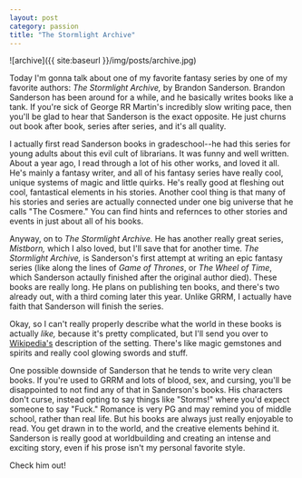 ```yaml
---
layout: post
category: passion
title: "The Stormlight Archive"
---
```


![archive]({{ site:baseurl }}/img/posts/archive.jpg)

Today I'm gonna talk about one of my favorite fantasy series by one of my favorite authors: *The Stormlight Archive,* by Brandon Sanderson. Brandon Sanderson has been around for a while, and he basically writes books like a tank. If you're sick of George RR Martin's incredibly slow writing pace, then you'll be glad to hear that Sanderson is the exact opposite. He just churns out book after book, series after series, and it's all quality.

I actually first read Sanderson books in gradeschool--he had this series for young adults about this evil cult of librarians. It was funny and well written. About a year ago, I read through a lot of his other works, and loved it all. He's mainly a fantasy writer, and all of his fantasy series have really cool, unique systems of magic and little quirks. He's really good at fleshing out cool, fantastical elements in his stories. Another cool thing is that many of his stories and series are actually connected under one big universe that he calls "The Cosmere." You can find hints and refernces to other stories and events in just about all of his books. 

Anyway, on to *The Stormlight Archive.* He has another really great series, *Mistborn,* which I also loved, but I'll save that for another time. *The Stormlight Archive,* is Sanderson's first attempt at writing an epic fantasy series (like along the lines of *Game of Thrones*, or *The Wheel of Time*, which Sanderson actaully finished after the original author died). These books are really long. He plans on publishing ten books, and there's two already out, with a third coming later this year. Unlike GRRM, I actually have faith that Sanderson will finish the series. 

Okay, so I can't really properly describe what the world in these books is actually *like,* because it's pretty complicated, but I'll send you over to [Wikipedia's](https://en.wikipedia.org/wiki/The_Way_of_Kings#Setting) description of the setting. There's like magic gemstones and spirits and really cool glowing swords and stuff. 

One possible downside of Sanderson that he tends to write very clean books. If you're used to GRRM and lots of blood, sex, and cursing, you'll be disappointed to not find any of that in Sanderson's books. His characters don't curse, instead opting to say things like "Storms!" where you'd expect someone to say "Fuck." Romance is very PG and may remind you of middle school, rather than real life. But his books are always just really enjoyable to read. You get drawn in to the world, and the creative elements behind it. Sanderson is really good at worldbuilding and creating an intense and exciting story, even if his prose isn't my personal favorite style. 

Check him out!